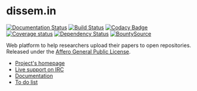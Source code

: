 dissem.in
================

[![Documentation Status](https://img.shields.io/badge/docs-latest-brightgreen.svg?style=flat)](https://dev.dissem.in/doc/)
[![Build Status](https://travis-ci.org/dissemin/dissemin.svg?branch=master)](https://travis-ci.org/dissemin/dissemin)
[![Codacy Badge](https://api.codacy.com/project/badge/Grade/e8d7f47263fd4cfa9afb5ef5ebe95668)](https://www.codacy.com/app/dissemin/dissemin)
[![Coverage status](https://api.codacy.com/project/badge/Coverage/e8d7f47263fd4cfa9afb5ef5ebe95668)](https://www.codacy.com/app/dissemin/dissemin)
[![Dependency Status](https://dependencyci.com/github/dissemin/dissemin/badge)](https://dependencyci.com/github/dissemin/dissemin)
[![BountySource](https://www.bountysource.com/badge/tracker?tracker_id=6475570)](https://www.bountysource.com/teams/dissemin/issues?tracker_ids=6475570)

Web platform to help researchers upload their papers to open repositories.
Released under the [Affero General Public License](http://www.gnu.org/licenses/agpl-3.0.en.html).

* [Project's homepage](http://dissem.in)
* [Live support on IRC](irc://irc.ulminfo.fr/#openaccess)
* [Documentation](https://dev.dissem.in/)
* [To do list](https://github.com/wetneb/dissemin/issues)
